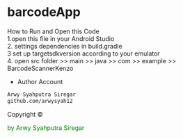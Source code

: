 # barcodeApp






How to Run and Open this Code<br>
1.open this file in your Android Studio<br>
2. settings dependencies in build.gradle<br>
3 set up targetsdkversion according to your emulator <br>
4. open src folder >> main >> java >> com >> example >> BarcodeScannerKenzo



- Author Account

```bash
Arwy Syahputra Siregar
github.com/arwysyah12

```
<p > Copyright ©</p> <p style="color:green;">by Arwy Syahputra Siregar</p>


 